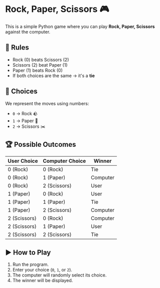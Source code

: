 # Rock, Paper, Scissors 🎮

This is a simple Python game where you can play **Rock, Paper, Scissors** against the computer.  

## 🎯 Rules
- Rock (0) beats Scissors (2)  
- Scissors (2) beat Paper (1)  
- Paper (1) beats Rock (0)  
- If both choices are the same → it's a **tie**

## 🔢 Choices
We represent the moves using numbers:
- `0` → Rock 🪨  
- `1` → Paper 📄  
- `2` → Scissors ✂️  

## 🏆 Possible Outcomes
| User Choice | Computer Choice | Winner   |
|-------------|-----------------|----------|
| 0 (Rock)    | 0 (Rock)        | Tie      |
| 0 (Rock)    | 1 (Paper)       | Computer |
| 0 (Rock)    | 2 (Scissors)    | User     |
| 1 (Paper)   | 0 (Rock)        | User     |
| 1 (Paper)   | 1 (Paper)       | Tie      |
| 1 (Paper)   | 2 (Scissors)    | Computer |
| 2 (Scissors)| 0 (Rock)        | Computer |
| 2 (Scissors)| 1 (Paper)       | User     |
| 2 (Scissors)| 2 (Scissors)    | Tie      |

## ▶️ How to Play
1. Run the program.  
2. Enter your choice (`0`, `1`, or `2`).  
3. The computer will randomly select its choice.  
4. The winner will be displayed.  
